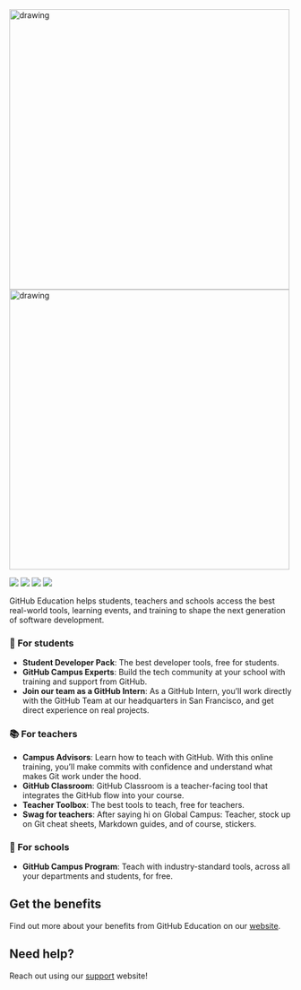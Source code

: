 <img src="https://user-images.githubusercontent.com/97467892/151880377-1c26ae86-8fbf-4874-9bb3-af7c7d050486.png#gh-light-mode-only" alt="drawing" width="500"/>
<img src="https://user-images.githubusercontent.com/97467892/151882038-25e99abe-cfac-464c-994d-465c748938f1.png#gh-dark-mode-only" alt="drawing" width="500"/>

<a href="https://github.com/blog/category/education"><img src="https://img.shields.io/badge/GitHub Blog%20-%231DA1F2.svg?&style=for-the-badge&logo=GitHub&logoColor=white&color=grey"></a> <a href="https://twitter.com/githubeducation"><img src="https://img.shields.io/badge/GitHubEducation%20-%231DA1F2.svg?&style=for-the-badge&logo=Twitter&logoColor=white"></a> <a href="https://www.twitch.tv/githubeducation/"><img src="https://img.shields.io/twitch/status/GitHubEducation?color=blueviolet&logo=twitch&logoColor=white&style=for-the-badge"></a> <a href="https://www.facebook.com/githubeducation/"><img src="https://img.shields.io/badge/GitHubEducation%20-%231DA1F2.svg?&style=for-the-badge&logo=Facebook&logoColor=white&color=0573e7"></a>

GitHub Education helps students, teachers and schools access the best real-world tools, learning events, and training to shape the next generation of software development.

### 🎒 For students
- **Student Developer Pack**: The best developer tools, free for students.
- **GitHub Campus Experts**: Build the tech community at your school with training and support from GitHub.
- **Join our team as a GitHub Intern**: As a GitHub Intern, you’ll work directly with the GitHub Team at our headquarters in San Francisco, and get direct experience on real projects.

### 📚 For teachers
- **Campus Advisors**: Learn how to teach with GitHub. With this online training, you’ll make commits with confidence and understand what makes Git work under the hood.
- **GitHub Classroom**: GitHub Classroom is a teacher-facing tool that integrates the GitHub flow into your course.
- **Teacher Toolbox**: The best tools to teach, free for teachers.
- **Swag for teachers**: After saying hi on Global Campus: Teacher, stock up on Git cheat sheets, Markdown guides, and of course, stickers.


### 🏫 For schools
- **GitHub Campus Program**: Teach with industry-standard tools, across all your departments and students, for free.


## Get the benefits
Find out more about your benefits from GitHub Education on our [website](https://education.github.com/).

## Need help?
Reach out using our [support](https://support.github.com/?tags=dotcom-direct) website!

